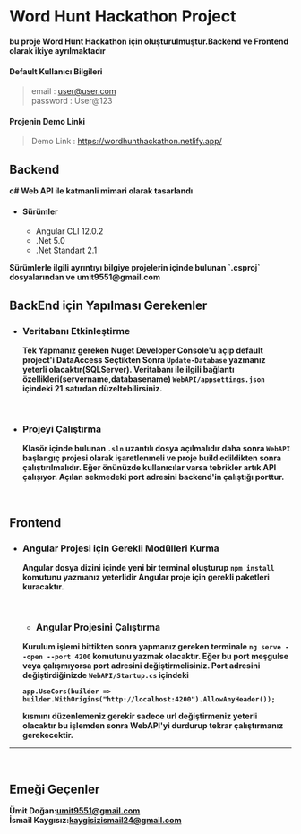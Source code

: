 # Word Hunt Hackathon Project
<b>bu proje Word Hunt Hackathon için oluşturulmuştur.Backend ve Frontend olarak ikiye ayrılmaktadır</b>
 #### Default Kullanıcı Bilgileri

> email : user@user.com <br/>
password : User@123 

#### Projenin Demo Linki
> Demo Link : https://wordhunthackathon.netlify.app/
## Backend
<b>c# Web API ile katmanli mimari olarak tasarlandı</b>
- #### Sürümler
  - Angular CLI 12.0.2
  - .Net 5.0
  - .Net Standart 2.1
<b>
   Sürümlerle ilgili ayrıntıyı bilgiye projelerin içinde bulunan `.csproj` dosyalarından ve <link href="" blank="email">umit9551@gmail.com</link>


<br/>

## BackEnd için Yapılması Gerekenler
- ### Veritabanı Etkinleştirme

  Tek Yapmanız gereken Nuget Developer Console'u açıp default project'i DataAccess Seçtikten Sonra `Update-Database` yazmanız yeterli olacaktır(SQLServer).
  Veritabanı ile ilgili bağlantı özellikleri(servername,databasename)
  `WebAPI/appsettings.json` içindeki 21.satırdan düzeltebilirsiniz.

  <br>

- ### Projeyi Çalıştırma

  Klasör içinde bulunan `.sln` uzantılı dosya açılmalıdır daha sonra `WebAPI` başlangıç projesi
  olarak işaretlenmeli ve proje build edildikten sonra çalıştırılmalıdır. Eğer önünüzde kullanıcılar varsa tebrikler
  artık API çalışıyor. Açılan sekmedeki port adresini backend'in çalıştığı porttur.
<br/>

## Frontend
- ### Angular Projesi için Gerekli Modülleri Kurma

  Angular dosya dizini içinde yeni bir terminal oluşturup `npm install` komutunu yazmanız yeterlidir Angular proje için gerekli paketleri kuracaktır.

  <br>

  - ### Angular Projesini Çalıştırma

  Kurulum işlemi bittikten sonra yapmanız gereken terminale `ng serve --open --port 4200` komutunu yazmak olacaktır. Eğer bu port meşgulse veya çalışmıyorsa port adresini değiştirmelisiniz. Port adresini değiştirdiğinizde `WebAPI/Startup.cs` içindeki

  `app.UseCors(builder => builder.WithOrigins("http://localhost:4200").AllowAnyHeader());`

  kısmını düzenlemeniz gerekir sadece url değiştirmeniz yeterli olacaktır bu işlemden sonra WebAPI'yi durdurup tekrar çalıştırmanız gerekecektir.

---

<br>

## Emeği Geçenler

Ümit Doğan:<link href="umit9551@gmail.com" blank="email">umit9551@gmail.com</link> <br/>
İsmail Kaygısız:<link href="kaygisizismail24@gmail.com" blank="email">kaygisizismail24@gmail.com</link>
